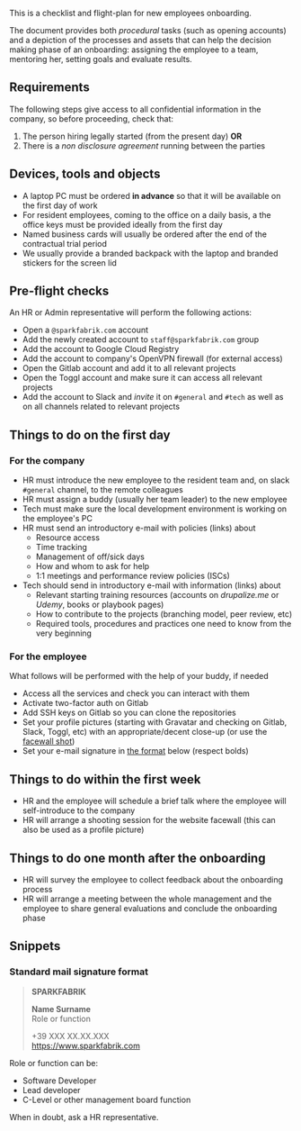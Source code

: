 This is a checklist and flight-plan for new employees onboarding.

The document provides both _procedural_ tasks (such as opening accounts) and a depiction of the processes and assets that can help the decision making phase of an onboarding: assigning the employee to a team, mentoring her, setting goals and evaluate results.

## Requirements

The following steps give access to all confidential information in the company, so before proceeding, check that:

1. The person hiring legally started (from the present day) **OR**
2. There is a _non disclosure agreement_ running between the parties

## Devices, tools and objects

* A laptop PC must be ordered **in advance** so that it will be available on the first day of work
* For resident employees, coming to the office on a daily basis, a the office keys must be provided ideally from the first day
* Named business cards will usually be ordered after the end of the contractual trial period
* We usually provide a branded backpack with the laptop and branded stickers for the screen lid

## Pre-flight checks

An HR or Admin representative will perform the following actions:

* Open a `@sparkfabrik.com` account
* Add the newly created account to `staff@sparkfabrik.com` group
* Add the account to Google Cloud Registry
* Add the account to company's OpenVPN firewall (for external access)
* Open the Gitlab account and add it to all relevant projects
* Open the Toggl account and make sure it can access all relevant projects
* Add the account to Slack and _invite_ it on `#general` and `#tech` as well as on all channels related to relevant projects

## Things to do on the first day

### For the company

* HR must introduce the new employee to the resident team and, on slack `#general` channel, to the remote colleagues
* HR must assign a buddy (usually her team leader) to the new employee
* Tech must make sure the local development environment is working on the employee's PC
* HR must send an introductory e-mail with policies (links) about
  * Resource access
  * Time tracking
  * Management of off/sick days
  * How and whom to ask for help
  * 1:1 meetings and performance review policies (ISCs)
* Tech should send in introductory e-mail with information (links) about
  * Relevant starting training resources (accounts on _drupalize.me_ or _Udemy_, books or playbook pages)
  * How to contribute to the projects (branching model, peer review, etc)
  * Required tools, procedures and practices one need to know from the very beginning

### For the employee

What follows will be performed with the help of your buddy, if needed

* Access all the services and check you can interact with them
* Activate two-factor auth on Gitlab
* Add SSH keys on Gitlab so you can clone the repositories
* Set your profile pictures (starting with Gravatar and checking on Gitlab, Slack, Toggl, etc) with an appropriate/decent close-up (or use the [facewall shot](#facewall-shot))
* Set your e-mail signature in [the format](#Standard-mail-signature-format) below (respect bolds)

## Things to do within the first week

* HR and the employee will schedule a brief talk where the employee will self-introduce to the company
* <a name="facewall-shot"></a>HR will arrange a shooting session for the website facewall (this can also be used as a profile picture)

## Things to do one month after the onboarding

* HR will survey the employee to collect feedback about the onboarding process
* HR will arrange a meeting between the whole management and the employee to share general evaluations and conclude the onboarding phase

## Snippets

### Standard mail signature format

> **SPARKFABRIK**
>
> **Name Surname**  
> Role or function
>
> +39 XXX XX.XX.XXX  
> https://www.sparkfabrik.com

Role or function can be:

* Software Developer
* Lead developer
* C-Level or other management board function

When in doubt, ask a HR representative.
